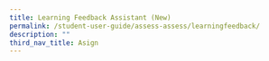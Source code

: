 ```yaml
---
title: Learning Feedback Assistant (New)
permalink: /student-user-guide/assess-assess/learningfeedback/
description: ""
third_nav_title: Asign
---
```

